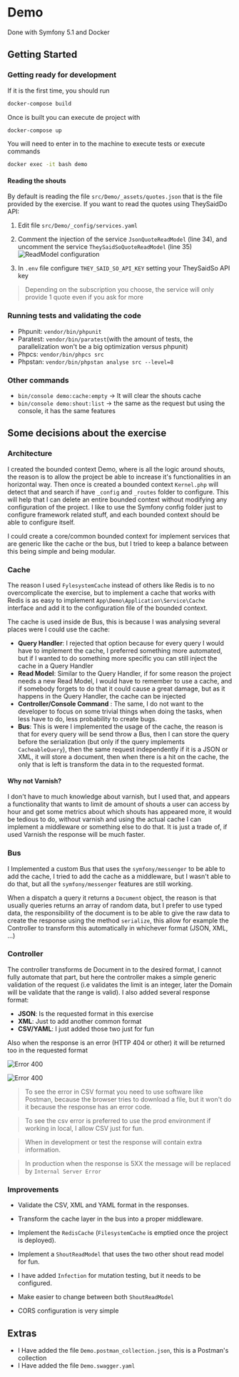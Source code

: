 # Demo

Done with Symfony 5.1 and Docker

## Getting Started

### Getting ready for development

If it is the first time, you should run
```bash
docker-compose build
```

Once is built you can execute de project with
```sh
docker-compose up
```

You will need to enter in to the machine to execute tests or execute commands
```sh
docker exec -it bash demo
```



#### Reading the shouts

By default is reading the file `src/Demo/_assets/quotes.json` that is the file provided by the exercise. If you want to read the quotes using TheySaidDo API:

1. Edit file `src/Demo/_config/services.yaml`

2. Comment the injection of the service `JsonQuoteReadModel` (line 34), and uncomment the service `TheySaidSoQuoteReadModel` (line 35)
![ReadModel configuration](./doc/readmodel_1.png)

3. In `.env` file configure `THEY_SAID_SO_API_KEY` setting your TheySaidSo API key
> Depending on the subscription you choose, the service will only provide 1 quote even if you ask for more

### Running tests and validating the code

* Phpunit: `vendor/bin/phpunit` 
* Paratest: `vendor/bin/paratest`(with the amount of tests, the parallelization won't be a big optimization versus phpunit)
* Phpcs: `vendor/bin/phpcs src`
* Phpstan: `vendor/bin/phpstan analyse src --level=8`

### Other commands

+ `bin/console demo:cache:empty` -> It will clear the shouts cache
+ `bin/console demo:shout:list` -> the same as the request but using the console, it has the same features



## Some decisions about the exercise

### Architecture

I created the bounded context Demo, where is all the logic around shouts, the reason is to allow the project be able to increase it's functionalities in an horizontal way. Then once is created a bounded context `Kernel.php` will detect that and search if have `_config` and `_routes` folder to configure. This will help that I can delete an entire bounded context without modifying any configuration of the project. I like to use the Symfony config folder just to configure framework related stuff, and each bounded context should be able to configure itself.

I could create a core/common bounded context for implement services that are generic like the cache or the bus, but I tried to keep a balance between this being simple and being modular.

### Cache

The reason I used `FylesystemCache` instead of others like Redis is to no overcomplicate the exercise, but to implement a cache that works with Redis is as easy to implement `App\Demo\Application\Service\Cache` interface and add it to the configuration file of the bounded context.

The cache is used inside de Bus, this is because I was analysing several places were I could use the cache:

* **Query Handler**: I rejected that option because for every query I would have to implement the cache, I preferred something more automated, but if I wanted to do something more specific you can still inject the cache in a Query Handler
* **Read Model**: Similar to the Query Handler, if for some reason the project needs a new Read Model, I would have to remember to use a cache, and if somebody forgets to do that it could cause a great damage, but as it happens in the Query Handler, the cache can be injected
* **Controller/Console Command** : The same, I do not want to the developer to focus on some trivial things when doing the tasks, when less have to do, less probability to create bugs.
* **Bus**: This is were I implemented the usage of the cache, the reason is that for every query will be send throw a Bus, then I can store the query before the serialization (but only if the query implements `CacheableQuery`), then the same request independently if it is a JSON or XML, it will store a document, then when there is a hit on the cache, the only that is left is transform the data in to the requested format.



#### 	Why not Varnish?

I don't have to much knowledge about varnish, but I used that, and appears a functionality that wants to limit de amount of shouts a user can access by hour and get some metrics about which shouts has appeared more, it would be tedious to do, without varnish and using the actual cache I can implement a middleware or something else to do that. It is just a trade of, if used Varnish the response will be much faster.



### Bus

I Implemented a custom Bus that uses the `symfony/messenger` to be able to add the cache, I tried to add the cache as a middleware, but I wasn't able to do that, but all the `symfony/messenger` features are still working.

When a dispatch a query it returns a `Document` object, the reason is that usually queries returns an array of  random data, but I prefer to use typed data, the responsibility of the document is to be able to give the raw data to create the response using the method `serialize`, this allow for example the Controller to transform this automatically in whichever format (JSON, XML, ...)



### Controller

The controller transforms de Document in to the desired format, I cannot fully automate that part, but here the controller makes a simple generic validation of the request (i.e validates the limit is an integer, later the Domain will be validate that the range is valid). I also added several response format:

* **JSON**:  Is the requested format in this exercise
* **XML**: Just to add another common format
* **CSV/YAML**: I just added those two just for fun

Also when the response is an error (HTTP 404 or other) it will be returned too in the requested format

![Error 400](./doc/sample_error_1.png)

![Error 400](./doc/sample_error_2.png)

> To see the error in CSV format you need to use software like Postman, because the browser tries to download a file, but it won't do it because the response has an error code.

> To see the csv error is preferred to use the prod environment if working in local, I allow CSV just for fun.

> When in development or test the response will contain extra information.

> In production when the response is 5XX the message will be replaced by `Internal Server Error`



### Improvements

* Validate the CSV, XML and YAML format in the responses.
* Transform the cache layer in the bus into a proper middleware.
* Implement the `RedisCache` (`FilesystemCache` is emptied once the project is deployed).
* Implement a `ShoutReadModel` that uses the two other shout read model for fun.

* I have added `Infection` for mutation testing, but it needs to be configured.

* Make easier to change between both `ShoutReadModel`
* CORS configuration is very simple



## Extras

* I  Have added the file `Demo.postman_collection.json`, this is a Postman's collection
* I  Have added the file `Demo.swagger.yaml`